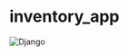 # inventory_app
![Django](https://img.shields.io/badge/django-%23092E20.svg?style=for-the-badge&logo=django&logoColor=white&width=200)
